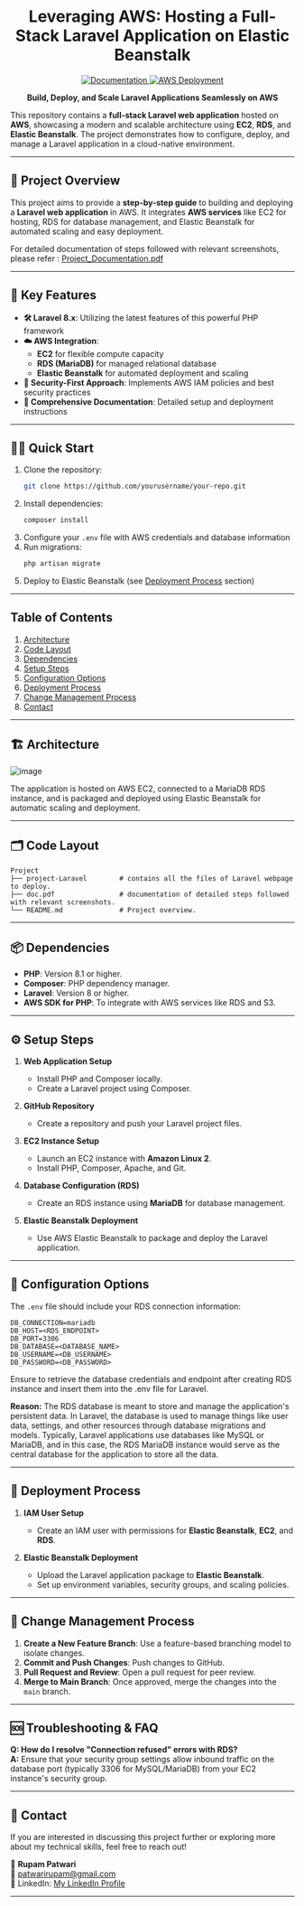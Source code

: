<h1 align="center">Leveraging AWS: Hosting a Full-Stack Laravel Application on Elastic Beanstalk</h1>

<p align="center">
  <a href="http://temp-url.com" target="_blank">
    <img alt="Documentation" src="https://img.shields.io/badge/documentation-yes-brightgreen.svg" />
  </a>
  <a href="http://temp-url.com/deploy" target="_blank">
    <img alt="AWS Deployment" src="https://img.shields.io/badge/deployed%20on-AWS-blue" />
  </a>
</p>

<p align="center">
  <strong>Build, Deploy, and Scale Laravel Applications Seamlessly on AWS</strong>  
</p>

This repository contains a **full-stack Laravel web application** hosted on **AWS**, showcasing a modern and scalable architecture using **EC2**, **RDS**, and **Elastic Beanstalk**. The project demonstrates how to configure, deploy, and manage a Laravel application in a cloud-native environment.

---

## 🚀 **Project Overview**

This project aims to provide a **step-by-step guide** to building and deploying a **Laravel web application** in AWS. It integrates **AWS services** like EC2 for hosting, RDS for database management, and Elastic Beanstalk for automated scaling and easy deployment.  

For detailed documentation of steps followed with relevant screenshots, please refer :
[Project_Documentation.pdf](https://github.com/Rupam-1/Leveraging-Elastic-Beanstalk-and-Configuring-and-Hosting-Full-Stack-Application/blob/main/Project_Documentation.pdf)

---

## 🌟 Key Features

- **🛠 Laravel 8.x**: Utilizing the latest features of this powerful PHP framework
- **☁️ AWS Integration**: 
  - **EC2** for flexible compute capacity
  - **RDS (MariaDB)** for managed relational database
  - **Elastic Beanstalk** for automated deployment and scaling
- **🔐 Security-First Approach**: Implements AWS IAM policies and best security practices
- **📘 Comprehensive Documentation**: Detailed setup and deployment instructions

---

## 🏃‍♂️ **Quick Start**

1. Clone the repository:
   ```bash
   git clone https://github.com/yourusername/your-repo.git
   ```
2. Install dependencies:
   ```bash
   composer install
   ```
3. Configure your `.env` file with AWS credentials and database information
4. Run migrations:
   ```bash
   php artisan migrate
   ```
5. Deploy to Elastic Beanstalk (see [Deployment Process](#deployment-process) section)
   
---

## Table of Contents

1. [Architecture](#architecture)
2. [Code Layout](#code-layout)
3. [Dependencies](#dependencies)
4. [Setup Steps](#setup-steps)
5. [Configuration Options](#configuration-options)
6. [Deployment Process](#deployment-process)
7. [Change Management Process](#change-management-process)
8. [Contact](#contact)

---
## 🏗 **Architecture**

![image](https://github.com/user-attachments/assets/f4b67070-16df-42e1-bdf0-34f7450ff80d)  

The application is hosted on AWS EC2, connected to a MariaDB RDS instance, and is packaged and deployed using Elastic Beanstalk for automatic scaling and deployment.  

---

## 🗂 **Code Layout**

```plaintext
Project
├── project-Laravel        # contains all the files of Laravel webpage to deploy.
├── doc.pdf                # documentation of detailed steps followed with relevant screenshots.
└── README.md              # Project overview.
```
---

## 📦 **Dependencies**
- **PHP**: Version 8.1 or higher.
- **Composer**: PHP dependency manager.
- **Laravel**: Version 8 or higher.
- **AWS SDK for PHP**: To integrate with AWS services like RDS and S3.

---

## ⚙️ **Setup Steps**
1. **Web Application Setup**  
   - Install PHP and Composer locally.
   - Create a Laravel project using Composer.
  
2. **GitHub Repository**  
   - Create a repository and push your Laravel project files.

3. **EC2 Instance Setup**  
   - Launch an EC2 instance with **Amazon Linux 2**.
   - Install PHP, Composer, Apache, and Git.

4. **Database Configuration (RDS)**  
   - Create an RDS instance using **MariaDB** for database management.
   
5. **Elastic Beanstalk Deployment**  
   - Use AWS Elastic Beanstalk to package and deploy the Laravel application.

---

## 🔧 **Configuration Options**

The `.env` file should include your RDS connection information:

```plaintext
DB_CONNECTION=mariadb
DB_HOST=<RDS_ENDPOINT>
DB_PORT=3306
DB_DATABASE=<DATABASE_NAME>
DB_USERNAME=<DB_USERNAME>
DB_PASSWORD=<DB_PASSWORD>
```
Ensure to retrieve the database credentials and endpoint after creating RDS instance and insert them into the .env file for Laravel.

**Reason:** The RDS database is meant to store and manage the application's persistent data. In Laravel, the database is used to manage things like user data, settings, and other resources through database migrations and models. Typically, Laravel applications use databases like MySQL or MariaDB, and in this case, the RDS MariaDB instance would serve as the central database for the application to store all the data.

---

## 🚀 **Deployment Process**

1. **IAM User Setup**  
   - Create an IAM user with permissions for **Elastic Beanstalk**, **EC2**, and **RDS**.
  
2. **Elastic Beanstalk Deployment**  
   - Upload the Laravel application package to **Elastic Beanstalk**.
   - Set up environment variables, security groups, and scaling policies.

---

## 🔄 **Change Management Process**
1. **Create a New Feature Branch**: Use a feature-based branching model to isolate changes.
2. **Commit and Push Changes**: Push changes to GitHub.
3. **Pull Request and Review**: Open a pull request for peer review.
4. **Merge to Main Branch**: Once approved, merge the changes into the `main` branch.

---

## 🆘 Troubleshooting & FAQ

**Q: How do I resolve "Connection refused" errors with RDS?**  
**A:** Ensure that your security group settings allow inbound traffic on the database port (typically 3306 for MySQL/MariaDB) from your EC2 instance's security group.

---


## 💼 **Contact**

If you are interested in discussing this project further or exploring more about my technical skills, feel free to reach out!

👤 **Rupam Patwari**  
📧 [patwarirupam@gmail.com](mailto:patwarirupam@gmail.com)  
📍 LinkedIn: [My LinkedIn Profile](https://www.linkedin.com/in/rupam-patwari-431b53206/)

---



